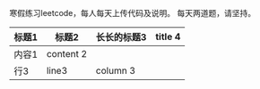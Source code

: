 寒假练习leetcode，每人每天上传代码及说明。
每天两道题，请坚持。

 标题1 | 标题2   | 长长的标题3 | title 4 |
| ----- | --------- | ----------- | ------- |
| 内容1 | content 2 |             |         |
| 行3  | line3     | column 3    |         |
